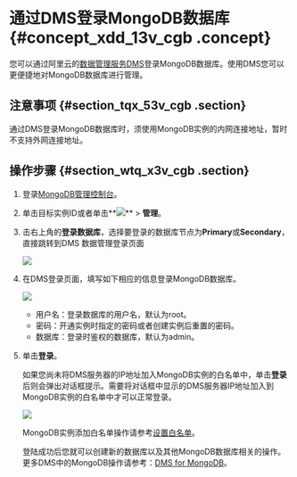 # 通过DMS登录MongoDB数据库 {#concept_xdd_13v_cgb .concept}

您可以通过阿里云的[数据管理服务DMS](https://help.aliyun.com/document_detail/47550.html)登录MongoDB数据库。使用DMS您可以更便捷地对MongoDB数据库进行管理。

## 注意事项 {#section_tqx_53v_cgb .section}

通过DMS登录MongoDB数据库时，须使用MongoDB实例的内网连接地址，暂时不支持外网连接地址。

## 操作步骤 {#section_wtq_x3v_cgb .section}

1.  登录[MongoDB管理控制台](https://mongodb.console.aliyun.com/)。
2.  单击目标实例ID或者单击**![](http://static-aliyun-doc.oss-cn-hangzhou.aliyuncs.com/assets/img/6723/154501371913851_zh-CN.png)** \> **管理**。
3.  击右上角的**登录数据库**，选择要登录的数据库节点为**Primary**或**Secondary**，直接跳转到DMS 数据管理登录页面

    ![](http://static-aliyun-doc.oss-cn-hangzhou.aliyuncs.com/assets/img/6674/154501371913329_zh-CN.png)

4.  在DMS登录页面，填写如下相应的信息登录MongoDB数据库。

    ![](http://static-aliyun-doc.oss-cn-hangzhou.aliyuncs.com/assets/img/23695/154501371913740_zh-CN.png)

    -   用户名：登录数据库的用户名，默认为root。
    -   密码：开通实例时指定的密码或者创建实例后重置的密码。
    -   数据库：登录时鉴权的数据库，默认为admin。
5.  单击**登录**。

    如果您尚未将DMS服务器的IP地址加入MongoDB实例的白名单中，单击**登录**后则会弹出对话框提示。需要将对话框中显示的DMS服务器IP地址加入到MongoDB实例的白名单中才可以正常登录。

    ![](http://static-aliyun-doc.oss-cn-hangzhou.aliyuncs.com/assets/img/23695/154501371933336_zh-CN.png)

    MongoDB实例添加白名单操作请参考[设置白名单](cn.zh-CN/副本集快速入门/设置白名单.md#)。

    登陆成功后您就可以创建新的数据库以及其他MongoDB数据库相关的操作。更多DMS中的MongoDB操作请参考：[DMS for MongoDB](https://help.aliyun.com/document_detail/47683.html)。


